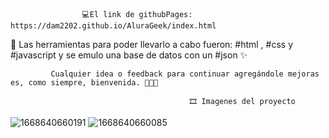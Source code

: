                     💻El link de githubPages: https://dam2202.github.io/AluraGeek/index.html

🎨 Las herramientas para poder llevarlo a cabo fueron: #html  , #css y #javascript y se emulo una base de datos con un #json ✨

             Cualquier idea o feedback para continuar agregándole mejoras es, como siempre, bienvenida. 💭💭💭

                                            🎞️ Imagenes del proyecto

![1668640660191](https://user-images.githubusercontent.com/108084824/202333578-2172bcd1-ea30-43b6-9ef2-6bc08222d4f8.jpg)
![1668640660085](https://user-images.githubusercontent.com/108084824/202333598-68918426-563a-4aab-a016-ea27917a6687.jpg)


